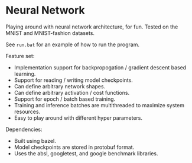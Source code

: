 # Neural Network

Playing around with neural network architecture, for fun. Tested on the MNIST and MNIST-fashion datasets.

See `run.bat` for an example of how to run the program.

Feature set:
* Implementation support for backpropogation / gradient descent based learning.
* Support for reading / writing model checkpoints.
* Can define arbitrary network shapes.
* Can define arbitrary activation / cost functions.
* Support for epoch / batch based training.
* Training and inference batches are multithreaded to maximize system resources.
* Easy to play around with different hyper parameters.

Dependencies:
* Built using bazel.
* Model checkpoints are stored in protobuf format.
* Uses the absl, googletest, and google benchmark libraries.

